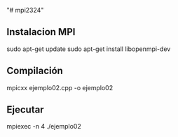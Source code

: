 "# mpi2324" 

## Instalacion MPI

sudo apt-get update
sudo apt-get install libopenmpi-dev

## Compilación

mpicxx ejemplo02.cpp -o ejemplo02

## Ejecutar

mpiexec -n 4 ./ejemplo02